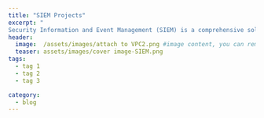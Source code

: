 ```yaml
---
title: "SIEM Projects"
excerpt: "
Security Information and Event Management (SIEM) is a comprehensive solution that provides a holistic view of an organization's information security. SIEM systems aggregate and analyze data from various sources across your network, including security devices, systems, and applications."
header:
  image:  /assets/images/attach to VPC2.png #image content, you can remove it if you want
  teaser: assets/images/cover image-SIEM.png
tags:
  - tag 1
  - tag 2
  - tag 3

category:
  - blog
---
```


